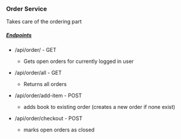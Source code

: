 ### Order Service

Takes care of the ordering part

##### <u>Endpoints</u>

- /api/order/ - GET
  - Gets open orders for currently logged in user

- /api/order/all  - GET
  - Returns all orders

- /api/order/add-item  - POST
  - adds book to existing order (creates a new order if none exist)

- /api/order/checkout  - POST
  - marks open orders as closed